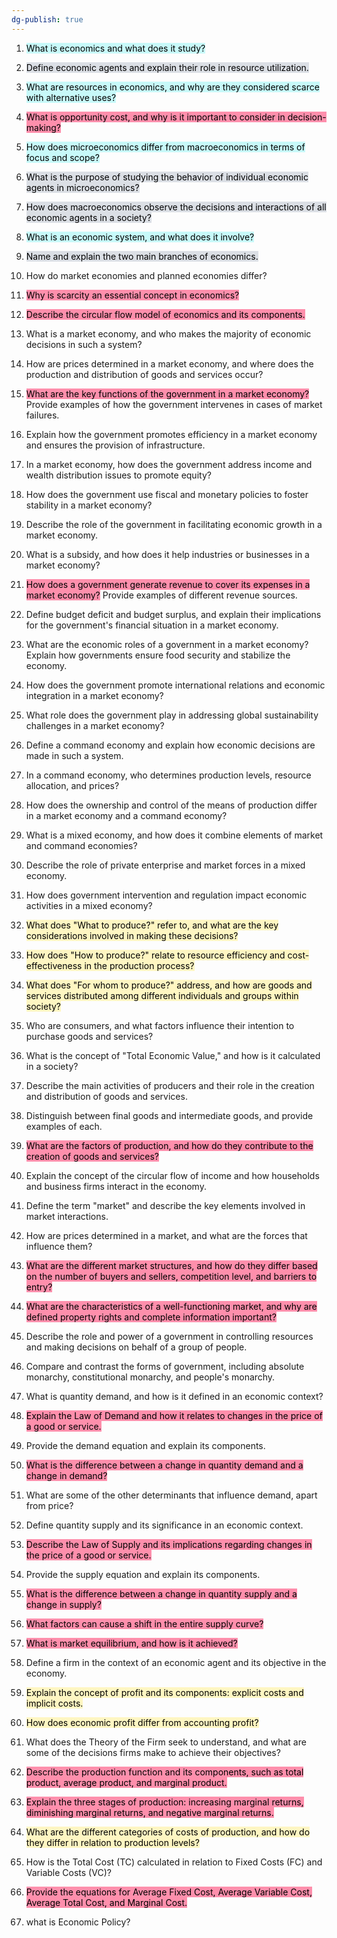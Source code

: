 ```yaml
---
dg-publish: true
---
```

1. <mark style="background: #ABF7F7A6;">What is economics and what does it study?</mark>
2. <mark style="background: #CACFD9A6;">Define economic agents and explain their role in resource utilization.</mark> 
3. <mark style="background: #ABF7F7A6;">What are resources in economics, and why are they considered scarce with alternative uses?</mark>
4. <mark style="background: #FF5582A6;">What is opportunity cost, and why is it important to consider in decision-making?</mark>
5. <mark style="background: #ABF7F7A6;">How does microeconomics differ from macroeconomics in terms of focus and scope?</mark>
6. <mark style="background: #CACFD9A6;">What is the purpose of studying the behavior of individual economic agents in microeconomics?</mark>  
7. <mark style="background: #CACFD9A6;">How does macroeconomics observe the decisions and interactions of all economic agents in a society?</mark>
8. <mark style="background: #ABF7F7A6;">What is an economic system, and what does it involve?</mark>    
9. <mark style="background: #CACFD9A6;">Name and explain the two main branches of economics.</mark>    
10. How do market economies and planned economies differ?
    
11. <mark style="background: #FF5582A6;">Why is scarcity an essential concept in economics?</mark>
    
12. <mark style="background: #FF5582A6;">Describe the circular flow model of economics and its components.</mark>

1. What is a market economy, and who makes the majority of economic decisions in such a system?
    
2. How are prices determined in a market economy, and where does the production and distribution of goods and services occur?
    
3. <mark style="background: #FF5582A6;">What are the key functions of the government in a market economy?</mark> Provide examples of how the government intervenes in cases of market failures.
    
4. Explain how the government promotes efficiency in a market economy and ensures the provision of infrastructure.
    
5. In a market economy, how does the government address income and wealth distribution issues to promote equity?
    
6. How does the government use fiscal and monetary policies to foster stability in a market economy?
    
7. Describe the role of the government in facilitating economic growth in a market economy.
    
8. What is a subsidy, and how does it help industries or businesses in a market economy?
    
9. <mark style="background: #FF5582A6;">How does a government generate revenue to cover its expenses in a market economy?</mark> Provide examples of different revenue sources.
    
10. Define budget deficit and budget surplus, and explain their implications for the government's financial situation in a market economy.
    
11. What are the economic roles of a government in a market economy? Explain how governments ensure food security and stabilize the economy.
    
12. How does the government promote international relations and economic integration in a market economy?
    
14. What role does the government play in addressing global sustainability challenges in a market economy?
    
15. Define a command economy and explain how economic decisions are made in such a system.
    
16. In a command economy, who determines production levels, resource allocation, and prices?
    
17. How does the ownership and control of the means of production differ in a market economy and a command economy?
    
18. What is a mixed economy, and how does it combine elements of market and command economies?
    
19. Describe the role of private enterprise and market forces in a mixed economy.
    
20. How does government intervention and regulation impact economic activities in a mixed economy?
    
21. <mark style="background: #FFF3A3A6;">What does "What to produce?" refer to, and what are the key considerations involved in making these decisions?</mark>
    
23. <mark style="background: #FFF3A3A6;">How does "How to produce?" relate to resource efficiency and cost-effectiveness in the production process?</mark>
    
24. <mark style="background: #FFF3A3A6;">What does "For whom to produce?" address, and how are goods and services distributed among different individuals and groups within society?</mark>
    
25. Who are consumers, and what factors influence their intention to purchase goods and services?
    
26. What is the concept of "Total Economic Value," and how is it calculated in a society?
    
27. Describe the main activities of producers and their role in the creation and distribution of goods and services.
    
28. Distinguish between final goods and intermediate goods, and provide examples of each.
    
29. <mark style="background: #FF5582A6;">What are the factors of production, and how do they contribute to the creation of goods and services?</mark>
    
30. Explain the concept of the circular flow of income and how households and business firms interact in the economy.
    
31. Define the term "market" and describe the key elements involved in market interactions.
    
32. How are prices determined in a market, and what are the forces that influence them?
    
33. <mark style="background: #FF5582A6;">What are the different market structures, and how do they differ based on the number of buyers and sellers, competition level, and barriers to entry?</mark>
    
34. <mark style="background: #FF5582A6;">What are the characteristics of a well-functioning market, and why are defined property rights and complete information important?</mark>
    
35. Describe the role and power of a government in controlling resources and making decisions on behalf of a group of people.
    
36. Compare and contrast the forms of government, including absolute monarchy, constitutional monarchy, and people's monarchy.
    
37. What is quantity demand, and how is it defined in an economic context?
    
38. <mark style="background: #FF5582A6;">Explain the Law of Demand and how it relates to changes in the price of a good or service.</mark>
    
39. Provide the demand equation and explain its components.
40. <mark style="background: #FF5582A6;">What is the difference between a change in quantity demand and a change in demand?</mark>
    
41. What are some of the other determinants that influence demand, apart from price?
    
42. Define quantity supply and its significance in an economic context.
    
43. <mark style="background: #FF5582A6;">Describe the Law of Supply and its implications regarding changes in the price of a good or service.</mark>
    
44. Provide the supply equation and explain its components.
    
45. <mark style="background: #FF5582A6;">What is the difference between a change in quantity supply and a change in supply?</mark>
    
46. <mark style="background: #FF5582A6;">What factors can cause a shift in the entire supply curve?</mark>
47. <mark style="background: #FF5582A6;">What is market equilibrium, and how is it achieved?</mark>
    
48. Define a firm in the context of an economic agent and its objective in the economy.
    
49. <mark style="background: #FFF3A3A6;">Explain the concept of profit and its components: explicit costs and implicit costs.</mark>
    
50. <mark style="background: #FFF3A3A6;">How does economic profit differ from accounting profit?</mark>
    
51. What does the Theory of the Firm seek to understand, and what are some of the decisions firms make to achieve their objectives?
    
52. <mark style="background: #FF5582A6;">Describe the production function and its components, such as total product, average product, and marginal product.</mark>
    
53. <mark style="background: #FF5582A6;">Explain the three stages of production: increasing marginal returns, diminishing marginal returns, and negative marginal returns.</mark>
    
54. <mark style="background: #FFF3A3A6;">What are the different categories of costs of production, and how do they differ in relation to production levels?</mark>
    
55. How is the Total Cost (TC) calculated in relation to Fixed Costs (FC) and Variable Costs (VC)?
    
56. <mark style="background: #FF5582A6;">Provide the equations for Average Fixed Cost, Average Variable Cost, Average Total Cost, and Marginal Cost.</mark>
57. what is Economic Policy?
